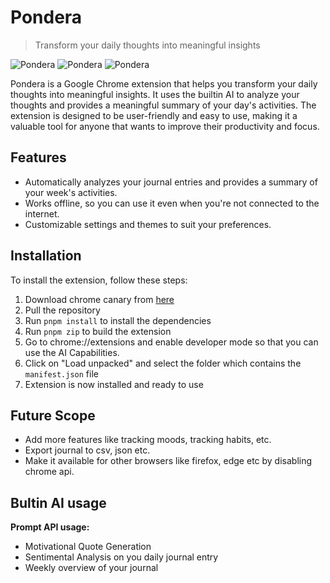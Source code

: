 # Pondera

> Transform your daily thoughts into meaningful insights

![Pondera](/github/home.png)
![Pondera](/github/overview.png)
![Pondera](/github/settings.png)

Pondera is a Google Chrome extension that helps you transform your daily thoughts into meaningful insights. It uses the builtin AI to analyze your thoughts and provides a meaningful summary of your day's activities. The extension is designed to be user-friendly and easy to use, making it a valuable tool for anyone that wants to improve their productivity and focus.

## Features

- Automatically analyzes your journal entries and provides a summary of your week's activities.
- Works offline, so you can use it even when you're not connected to the internet.
- Customizable settings and themes to suit your preferences.

## Installation

To install the extension, follow these steps:

1. Download chrome canary from [here](https://www.google.com/chrome/canary/)
2. Pull the repository
3. Run `pnpm install` to install the dependencies
4. Run `pnpm zip` to build the extension
5. Go to chrome://extensions and enable developer mode so that you can use the AI Capabilities.
6. Click on "Load unpacked" and select the folder which contains the `manifest.json` file
7. Extension is now installed and ready to use

## Future Scope

- Add more features like tracking moods, tracking habits, etc.
- Export journal to csv, json etc.
- Make it available for other browsers like firefox, edge etc by disabling chrome api.

## Bultin AI usage

**Prompt API usage:**

- Motivational Quote Generation
- Sentimental Analysis on you daily journal entry
- Weekly overview of your journal
